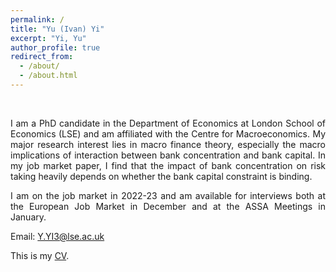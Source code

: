 ```yaml
---
permalink: /
title: "Yu (Ivan) Yi"
excerpt: "Yi, Yu"
author_profile: true
redirect_from: 
  - /about/
  - /about.html
---
```

<br/>
<style>
body {
text-align: justify}
</style>

I am a PhD candidate in the Department of Economics at London School of Economics (LSE) and am affiliated with the Centre for Macroeconomics. My major research interest lies in macro finance theory, especially the macro implications of interaction between bank concentration and bank capital. In my job market paper, I find that the impact of bank concentration on risk taking heavily depends on whether the bank capital constraint is binding.



<!-- I received my PhD from xx in xx.-->
I am on the job market in 2022-23 and am available for interviews both at the European Job Market in December and at the ASSA Meetings in January. 

Email: [Y.YI3@lse.ac.uk](mailto:Y.YI3@lse.ac.uk)

This is my [CV](https://IvanYYi.github.io/files/CV_YUYI.pdf).

